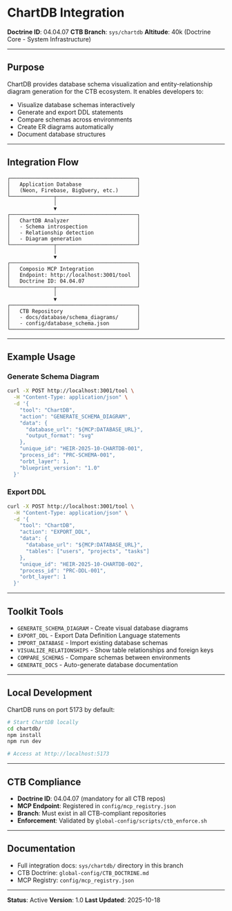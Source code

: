 # ChartDB Integration

**Doctrine ID**: 04.04.07
**CTB Branch**: `sys/chartdb`
**Altitude**: 40k (Doctrine Core - System Infrastructure)

---

## Purpose

ChartDB provides database schema visualization and entity-relationship diagram generation for the CTB ecosystem. It enables developers to:

- Visualize database schemas interactively
- Generate and export DDL statements
- Compare schemas across environments
- Create ER diagrams automatically
- Document database structures

---

## Integration Flow

```
┌─────────────────────────────────────────┐
│   Application Database                  │
│   (Neon, Firebase, BigQuery, etc.)      │
└──────────────┬──────────────────────────┘
               │
               ▼
┌─────────────────────────────────────────┐
│   ChartDB Analyzer                      │
│   - Schema introspection                │
│   - Relationship detection              │
│   - Diagram generation                  │
└──────────────┬──────────────────────────┘
               │
               ▼
┌─────────────────────────────────────────┐
│   Composio MCP Integration              │
│   Endpoint: http://localhost:3001/tool  │
│   Doctrine ID: 04.04.07                 │
└──────────────┬──────────────────────────┘
               │
               ▼
┌─────────────────────────────────────────┐
│   CTB Repository                        │
│   - docs/database/schema_diagrams/      │
│   - config/database_schema.json         │
└─────────────────────────────────────────┘
```

---

## Example Usage

### Generate Schema Diagram

```bash
curl -X POST http://localhost:3001/tool \
  -H "Content-Type: application/json" \
  -d '{
    "tool": "ChartDB",
    "action": "GENERATE_SCHEMA_DIAGRAM",
    "data": {
      "database_url": "${MCP:DATABASE_URL}",
      "output_format": "svg"
    },
    "unique_id": "HEIR-2025-10-CHARTDB-001",
    "process_id": "PRC-SCHEMA-001",
    "orbt_layer": 1,
    "blueprint_version": "1.0"
  }'
```

### Export DDL

```bash
curl -X POST http://localhost:3001/tool \
  -H "Content-Type: application/json" \
  -d '{
    "tool": "ChartDB",
    "action": "EXPORT_DDL",
    "data": {
      "database_url": "${MCP:DATABASE_URL}",
      "tables": ["users", "projects", "tasks"]
    },
    "unique_id": "HEIR-2025-10-CHARTDB-002",
    "process_id": "PRC-DDL-001",
    "orbt_layer": 1
  }'
```

---

## Toolkit Tools

- `GENERATE_SCHEMA_DIAGRAM` - Create visual database diagrams
- `EXPORT_DDL` - Export Data Definition Language statements
- `IMPORT_DATABASE` - Import existing database schemas
- `VISUALIZE_RELATIONSHIPS` - Show table relationships and foreign keys
- `COMPARE_SCHEMAS` - Compare schemas between environments
- `GENERATE_DOCS` - Auto-generate database documentation

---

## Local Development

ChartDB runs on port 5173 by default:

```bash
# Start ChartDB locally
cd chartdb/
npm install
npm run dev

# Access at http://localhost:5173
```

---

## CTB Compliance

- **Doctrine ID**: 04.04.07 (mandatory for all CTB repos)
- **MCP Endpoint**: Registered in `config/mcp_registry.json`
- **Branch**: Must exist in all CTB-compliant repositories
- **Enforcement**: Validated by `global-config/scripts/ctb_enforce.sh`

---

## Documentation

- Full integration docs: `sys/chartdb/` directory in this branch
- CTB Doctrine: `global-config/CTB_DOCTRINE.md`
- MCP Registry: `config/mcp_registry.json`

---

**Status**: Active
**Version**: 1.0
**Last Updated**: 2025-10-18
